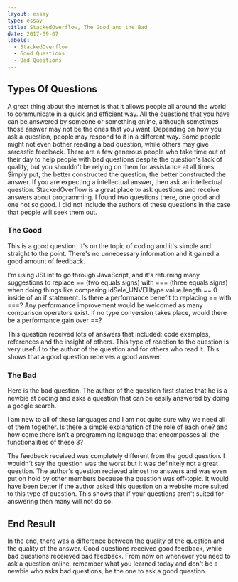 ```yaml
---
layout: essay
type: essay
title: StackedOverflow, The Good and the Bad
date: 2017-09-07
labels:
  - StackedOverflow
  - Good Questions
  - Bad Questions
---
```

## Types Of Questions 
A great thing about the internet is that it allows people all around the world to communicate in a quick and efficient way. All the questions that you have can be answered by someone or something online, although sometimes those answer may not be the ones that you want. Depending on how you ask a question, people may respond to it in a different way. Some people might not even bother reading a bad question, while others may give sarcastic feedback. There are a few generous people who take time out of their day to help people with bad questions despite the question's lack of quality, but you shouldn't be relying on them for assistance at all times. Simply put, the better constructed the question, the better constructed the answer. If you are expecting a intellectual answer, then ask an intellectual question. StackedOverflow is a great place to ask questions and receive answers about programming. I found two questions there, one good and one not so good. I did not include the authors of these questions in the case that people will seek them out. 

### The Good
This is a good question. It's on the topic of coding and it's simple and straight to the point. There's no unnecessary information and it gained a good amount of feedback.

I'm using JSLint to go through JavaScript, and it's returning many suggestions to replace == (two equals signs) with === (three equals signs) when doing things like comparing idSele_UNVEHtype.value.length == 0 inside of an if statement.
Is there a performance benefit to replacing == with ===?
Any performance improvement would be welcomed as many comparison operators exist.
If no type conversion takes place, would there be a performance gain over ==?

This question received lots of answers that included: code examples, references and the insight of others. This type of reaction to the question is very useful to the author of the question and for others who read it. This shows that a good question receives a good answer.


### The Bad
Here is the bad question. The author of the question first states that he is a newbie at coding and asks a question that can be easily answered by doing a google search. 

I am new to all of these languages and I am not quite sure why we need all of them together.
Is there a simple explanation of the role of each one? and how come there isn't a programming language
that encompasses all the functionalities of these 3?

The feedback received was completely different from the good question. I wouldn't say the question was the worst but it was definitely not a great question. The author's question recieved almost no answers and was even put on hold by other members because the question was off-topic. It would have been better if the author asked this question on a website more suited to this type of question. This shows that if your questions aren't suited for answering then many will not do so.

## End Result
In the end, there was a difference between the quality of the question and the quality of the answer. Good questions received good feedback, while bad questions receieved bad feedback. From now on whenever you need to ask a question online, remember what you learned today and don't be a newbie who asks bad questions, be the one to ask a good question.
